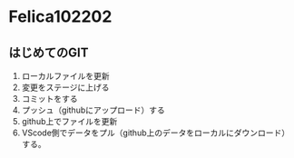 # Felica102202
## はじめてのGIT
1. ローカルファイルを更新
2. 変更をステージに上げる
3. コミットをする
4. プッシュ（githubにアップロード）する
5. github上でファイルを更新
6. VScode側でデータをプル（github上のデータをローカルにダウンロード）する。
